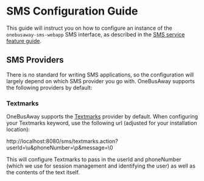 # SMS Configuration Guide

This guide will instruct you on how to configure an instance of the `onebusaway-sms-webapp` SMS interface, as described
in the [SMS service feature guide](../features/phone-and-sms.html).

## SMS Providers

There is no standard for writing SMS applications, so the configuration will largely depend on which SMS provider you
go with.  OneBusAway supports the following providers by default:

### Textmarks

OneBusAway supports the [Textmarks](http://textmarks.com/) provider by default.  When configuring your Textmarks
keyword, use the following url (adjusted for your installation location): 

http://localhost:8080/sms/textmarks.action?userId=\u&amp;phoneNumber=\p&amp;message=\0

This will configure Textmarks to pass in the userId and phoneNumber (which we use for session management and identifying
the user) as well as the contents of the text itself.
